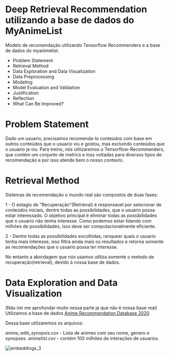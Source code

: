 # Deep Retrieval Recommendation utilizando a base de dados do MyAnimeList
Modelo de recomendação utilizando Tensorflow Recommenders e a base de dados do myanimelist.

- Problem Statement
- Retrieval Method
- Data Exploration and Data Visualization
- Data Preprocessing
- Modeling
- Model Evaluation and Validation
- Justification
- Reflection
- What Can Be Improved?

# Problem Statement
Dado um usuario, precisamos recomenda-lo conteúdos com base em outros conteúdos que o usuario viu e gostou, mas excluindo conteúdos que o usuario ja viu.
Para treino, nós utilizaremos o Tensorflow-Recommenders, que contém um conjunto de metrics e loss voltadas para diversos tipos de recomendação e por isso atende bem o nosso contexto.
# Retrieval Method
Sistemas de recomendação o mundo real são compostos de duas fases:

1 - O estagio de "Recuperação"(Retrieval) é responsavel por selecionar de conteúdos iniciais, dentre todas as possibilidades, que o usuario possa estar interessado. O objetivo principal é eliminar todas as possibilidades que o usuario não tenha interesse. Como podemos estar lidando com milhões de possibilidades, isso deve ser computacionalmente eficiente.

2 - Dentre todas as possibilidades escolhidas, ranquear quais o usuario tenha mais interesse, isso filtra ainda mais os resultados e retorna somente as recomendações que o usuario possa ter interesse.

No entanto a abordagem que nós usamos utiliza somente o metodo de recuperação(retrieval), devido à nossa base de dados.

# Data Exploration and Data Visualization

(Não irei me aprofundar muito nessa parte ja que não é nossa base real)
Utilizamos a base de dados [Anime Recommendation Database 2020](https://www.kaggle.com/hernan4444/anime-recommendation-database-2020)

Dessa base utilizaremos os arquivos:

*anime_with_synopsis.csv* - Lista de animes com seu nome, genero e synopses.
*animelist.csv* - contém 100 milhões de interações de usuarios.


![embeddings_3](https://user-images.githubusercontent.com/71555983/155336541-8dec7647-07ba-43eb-8a12-7d229645bbbc.png)

